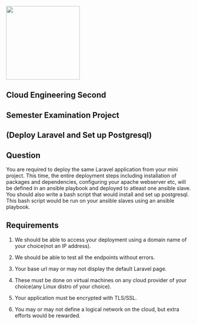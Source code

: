 <img align="center" width="200" src="https://github.com/michaelagbiaowei/altschool-cloud-exercises/blob/main/Exam-Project/images/alt.png"> 

## **Cloud Engineering Second**

## **Semester Examination Project**

## **(Deploy Laravel and Set up Postgresql)**


## **Question**

You are required to deploy the same Laravel application from your mini project. This time, the entire deployment steps including installation of packages and dependencies, configuring your apache webserver etc, will be defined in an ansible playbook and deployed to atleast one ansible slave.
You should also write a bash script that would install and set up postgresql. This bash script would be run on your ansible slaves using an ansible playbook.

## **Requirements**

1. We should be able to access your deployment using a domain name of your choice(not an IP address).

2. We should be able to test all the endpoints without errors.

3. Your base url may or may not display the default Laravel page.

4. These must be done on virtual machines on any cloud provider of your choice(any Linux distro of your choice).

5. Your application must be encrypted with TLS/SSL.

6. You may or may not define a logical network on the cloud, but extra efforts would be rewarded.
